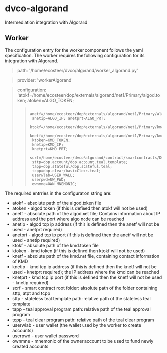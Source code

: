 # dvco-algorand
Intermediation integration with Algorand

## Worker

The configuration entry for the worker component follows the yaml specification. The worker requires the following configuration for its integration with Algorand.


>   path:   '/home/ecosteer/dvco/algorand/worker_algorand.py' 

>  	provider: 'workerAlgorand'

>  	configuration: 'atokf=/home/ecosteer/dop/externals/algorand/net1/Primary/algod.token; atoken=ALGO_TOKEN;            
>>		anetf=/home/ecosteer/dop/externals/algorand/net1/Primary/algod.net;
>>		anetip=ALGO_IP; anetprt=ALGO_PRT;
>>		ktokf=/home/ecosteer/dop/externals/algorand/net1/Primary/kmd.token;
>>		knetf=/home/ecosteer/dop/externals/algorand/net1/Primary/kmd.net;
>>		ktoken=KMD_TOKEN;
>>		knetip=KMD_IP;
>>		knetprt=KMD_PRT;
>>		scrf=/home/ecosteer/dvco/algorand/contract/smartcontracts/DOP; 
>>		sttp=dop.account/dop.account.teal.template;
>>		tapp=dop.stateful/dop.stateful.teal;
>>		tcpp=dop.clear/basicClear.teal;
>>		userwlab=USER_WALL;
>> 		userpwd=UW_PWD;
>> 		ownmne=OWN_MNEMONIC;'

The required entrries in the configuration string are:
- atokf - absolute path of the algod.token file 
- atoken - algod token (if this is defined then atokf will not be used)
- anetf - absolute path of the algod.net file; Contains information about IP address and the port where algo node can be reached
- anetip - algod tcp ip address (if this is defined then the anetf will not be used - anetprt required)
- anetprt - algod tcp ip port (if this is defined then the anetf will not be used - anetip required)
- ktokf - absolute path of the kmd.token file
- ktoken - kmd token (if this is defined then ktokf will not be used)
- knetf - absolute path of the kmd.net file, containing contact information of KMD
- knetip - kmd tcp ip address (if this is defined then the knetf will not be used - knetprt required); the IP address where the kmd can be reached
- knetprt - kmd tcp ip port (if this is defined then the knetf will not be used - knetip required)
- scrf - smart contract root folder: absolute path of the folder containing sttp, atpt and tcpp
- sttp - stateless teal template path: relative path of the stateless teal template
- tapp - teal approval program path: relative path of the teal approval program
- tcpp - teal clear program path: relative path of the teal clear program
- userwlab - user wallet (the wallet used by the worker to create accounts)
- userpwd - user wallet password
- ownmne - mnemonic of the owner account to be used to fund newly created accounts

